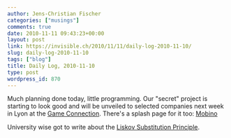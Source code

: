 ```yaml
---
author: Jens-Christian Fischer
categories: ["musings"]
comments: true
date: 2010-11-11 09:43:23+00:00
layout: post
link: https://invisible.ch/2010/11/11/daily-log-2010-11-10/
slug: daily-log-2010-11-10
tags: ["blog"]
title: Daily Log, 2010-11-10
type: post
wordpress_id: 870
---
```


Much planning done today, little programming. Our "secret" project is starting to look good and will be unveiled to selected companies next week in Lyon at the [Game Connection](https://www.game-connection.com/). There's a splash page for it too: [Mobino](https://mobino.com)

University wise got to write about the [Liskov Substitution Principle](https://en.wikipedia.org/wiki/Liskov_substitution_principle). 
